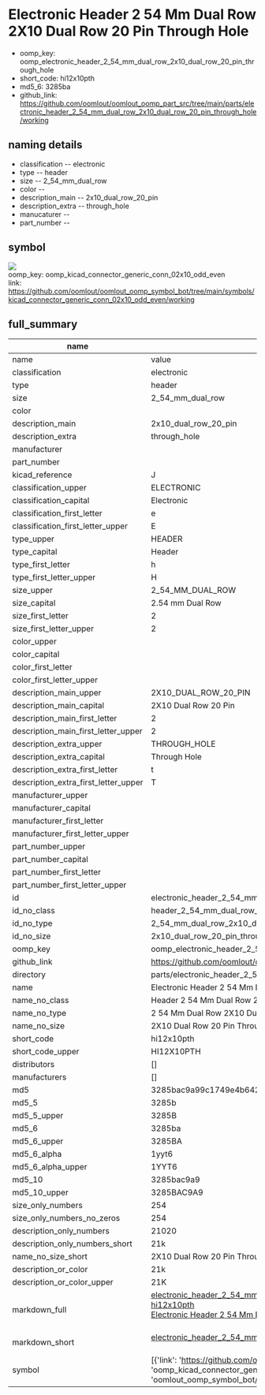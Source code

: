 # Electronic Header 2 54 Mm Dual Row 2X10 Dual Row 20 Pin Through Hole

  
* oomp_key: oomp_electronic_header_2_54_mm_dual_row_2x10_dual_row_20_pin_through_hole 
* short_code: hi12x10pth
* md5_6: 3285ba  
* github_link: https://github.com/oomlout/oomlout_oomp_part_src/tree/main/parts/electronic_header_2_54_mm_dual_row_2x10_dual_row_20_pin_through_hole/working  
## naming details
* classification -- electronic
* type -- header
* size -- 2_54_mm_dual_row
* color -- 
* description_main -- 2x10_dual_row_20_pin
* description_extra -- through_hole
* manucaturer -- 
* part_number -- 



## symbol

![](symbol/{index}/working/working_600.png)  
oomp_key: oomp_kicad_connector_generic_conn_02x10_odd_even  
link: https://github.com/oomlout/oomlout_oomp_symbol_bot/tree/main/symbols/kicad_connector_generic_conn_02x10_odd_even/working  


## full_summary
| name | value | 
| --- | --- | 
| name | value | 
| classification | electronic | 
| type | header | 
| size | 2_54_mm_dual_row | 
| color |  | 
| description_main | 2x10_dual_row_20_pin | 
| description_extra | through_hole | 
| manufacturer |  | 
| part_number |  | 
| kicad_reference | J | 
| classification_upper | ELECTRONIC | 
| classification_capital | Electronic | 
| classification_first_letter | e | 
| classification_first_letter_upper | E | 
| type_upper | HEADER | 
| type_capital | Header | 
| type_first_letter | h | 
| type_first_letter_upper | H | 
| size_upper | 2_54_MM_DUAL_ROW | 
| size_capital | 2.54 mm Dual Row | 
| size_first_letter | 2 | 
| size_first_letter_upper | 2 | 
| color_upper |  | 
| color_capital |  | 
| color_first_letter |  | 
| color_first_letter_upper |  | 
| description_main_upper | 2X10_DUAL_ROW_20_PIN | 
| description_main_capital | 2X10 Dual Row 20 Pin | 
| description_main_first_letter | 2 | 
| description_main_first_letter_upper | 2 | 
| description_extra_upper | THROUGH_HOLE | 
| description_extra_capital | Through Hole | 
| description_extra_first_letter | t | 
| description_extra_first_letter_upper | T | 
| manufacturer_upper |  | 
| manufacturer_capital |  | 
| manufacturer_first_letter |  | 
| manufacturer_first_letter_upper |  | 
| part_number_upper |  | 
| part_number_capital |  | 
| part_number_first_letter |  | 
| part_number_first_letter_upper |  | 
| id | electronic_header_2_54_mm_dual_row_2x10_dual_row_20_pin_through_hole | 
| id_no_class | header_2_54_mm_dual_row_2x10_dual_row_20_pin_through_hole | 
| id_no_type | 2_54_mm_dual_row_2x10_dual_row_20_pin_through_hole | 
| id_no_size | 2x10_dual_row_20_pin_through_hole | 
| oomp_key | oomp_electronic_header_2_54_mm_dual_row_2x10_dual_row_20_pin_through_hole | 
| github_link | https://github.com/oomlout/oomlout_oomp_part_src/tree/main/parts/electronic_header_2_54_mm_dual_row_2x10_dual_row_20_pin_through_hole/working | 
| directory | parts/electronic_header_2_54_mm_dual_row_2x10_dual_row_20_pin_through_hole | 
| name | Electronic Header 2 54 Mm Dual Row 2X10 Dual Row 20 Pin Through Hole | 
| name_no_class | Header 2 54 Mm Dual Row 2X10 Dual Row 20 Pin Through Hole | 
| name_no_type | 2 54 Mm Dual Row 2X10 Dual Row 20 Pin Through Hole | 
| name_no_size | 2X10 Dual Row 20 Pin Through Hole | 
| short_code | hi12x10pth | 
| short_code_upper | HI12X10PTH | 
| distributors | [] | 
| manufacturers | [] | 
| md5 | 3285bac9a99c1749e4b642ca7b6a41eb | 
| md5_5 | 3285b | 
| md5_5_upper | 3285B | 
| md5_6 | 3285ba | 
| md5_6_upper | 3285BA | 
| md5_6_alpha | 1yyt6 | 
| md5_6_alpha_upper | 1YYT6 | 
| md5_10 | 3285bac9a9 | 
| md5_10_upper | 3285BAC9A9 | 
| size_only_numbers | 254 | 
| size_only_numbers_no_zeros | 254 | 
| description_only_numbers | 21020 | 
| description_only_numbers_short | 21k | 
| name_no_size_short | 2X10 Dual Row 20 Pin Through Hole | 
| description_or_color | 21k | 
| description_or_color_upper | 21K | 
| markdown_full | [electronic_header_2_54_mm_dual_row_2x10_dual_row_20_pin_through_hole](https://github.com/oomlout/oomlout_oomp_part_src/tree/main/parts/electronic_header_2_54_mm_dual_row_2x10_dual_row_20_pin_through_hole/working)<br>[hi12x10pth](https://github.com/oomlout/oomlout_oomp_part_src/tree/main/parts/electronic_header_2_54_mm_dual_row_2x10_dual_row_20_pin_through_hole/working)<br>[Electronic Header 2 54 Mm Dual Row 2X10 Dual Row 20 Pin Through Hole](https://github.com/oomlout/oomlout_oomp_part_src/tree/main/parts/electronic_header_2_54_mm_dual_row_2x10_dual_row_20_pin_through_hole/working)<br><br> | 
| markdown_short | [electronic_header_2_54_mm_dual_row_2x10_dual_row_20_pin_through_hole](https://github.com/oomlout/oomlout_oomp_part_src/tree/main/parts/electronic_header_2_54_mm_dual_row_2x10_dual_row_20_pin_through_hole/working)<br><br> | 
| symbol | [{'link': 'https://github.com/oomlout/oomlout_oomp_symbol_bot/tree/main/symbols/kicad_connector_generic_conn_02x10_odd_even', 'oomp_key': 'oomp_kicad_connector_generic_conn_02x10_odd_even', 'directory': 'oomlout_oomp_symbol_bot/symbols/kicad_connector_generic_conn_02x10_odd_even//working/working.kicad_sym', 'index': 0}] | 
